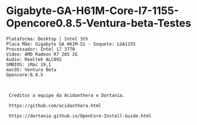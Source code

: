 # Gigabyte-GA-H61M-Core-I7-1155-Opencore0.8.5-Ventura-beta-Testes


```
Plataforma: Desktop | Intel 3th
Placa Mãe: Gigabyte GA H61M-S1 - Soquete: LGA1155
Processador: Intel i7 3770
Vídeo: AMD Radeon R7 265 2G
Áudio: Realtek ALC892
SMBIOS: iMac 19,1
macOS: Ventura Beta
Opencore:0.8.5



 Creditos a equipe da Acidanthera e Dortania.
 
 https://github.com/acidanthera.html
 
 https://dortania.github.io/OpenCore-Install-Guide.html
